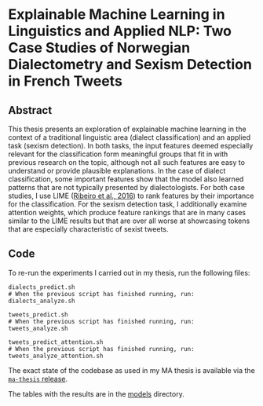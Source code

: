 # Explainable Machine Learning in Linguistics and Applied NLP: Two Case Studies of Norwegian Dialectometry and Sexism Detection in French Tweets

## Abstract

This thesis presents an exploration of explainable machine learning in the context of a traditional linguistic area (dialect classification) and an applied task (sexism detection).
In both tasks, the input features deemed especially relevant for the classification form meaningful groups that fit in with previous research on the topic, although not all such features are easy to understand or provide plausible explanations.
In the case of dialect classification, some important features show that the model also learned patterns that are not typically presented by dialectologists.
For both case studies, I use LIME ([Ribeiro et al., 2016](http://www.kdd.org/kdd2016/papers/files/rfp0573-ribeiroA.pdf)) to rank features by their importance for the classification.
For the sexism detection task, I additionally examine attention weights, which produce feature rankings that are in many cases similar to the LIME results but that are over all worse at showcasing tokens that are especially characteristic of sexist tweets.

## Code

To re-run the experiments I carried out in my thesis, run the following files:
```
dialects_predict.sh
# When the previous script has finished running, run:
dialects_analyze.sh

tweets_predict.sh
# When the previous script has finished running, run:
tweets_analyze.sh

tweets_predict_attention.sh
# When the previous script has finished running, run:
tweets_analyze_attention.sh
```

The exact state of the codebase as used in my MA thesis is available via the [`ma-thesis` release](https://github.com/verenablaschke/ma-thesis/releases/tag/ma-thesis).

The tables with the results are in the [models](https://github.com/verenablaschke/ma-thesis/tree/main/models) directory.
